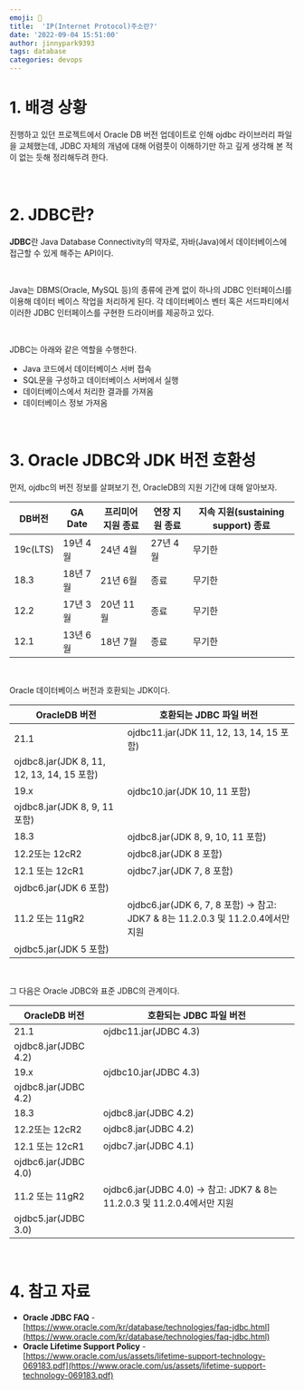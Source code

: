 ```yaml
---
emoji: 💫
title:  'IP(Internet Protocol)주소란?'
date: '2022-09-04 15:51:00'
author: jinnypark9393
tags: database
categories: devops
---
```


# 1. 배경 상황

진행하고 있던 프로젝트에서 Oracle DB 버전 업데이트로 인해 ojdbc 라이브러리 파일을 교체했는데, JDBC 자체의 개념에 대해 어렴풋이 이해하기만 하고 깊게 생각해 본 적이 없는 듯해 정리해두려 한다.

<br/>

# 2. JDBC란?

**JDBC**란 Java Database Connectivity의 약자로, 자바(Java)에서 데이터베이스에 접근할 수 있게 해주는 API이다.

<br/>

Java는 DBMS(Oracle, MySQL 등)의 종류에 관계 없이 하나의 JDBC 인터페이스I를 이용해 데이터 베이스 작업을 처리하게 된다. 각 데이터베이스 벤터 혹은 서드파티에서 이러한 JDBC 인터페이스를 구현한 드라이버를 제공하고 있다.

<br/>

JDBC는 아래와 같은 역할을 수행한다.

- Java 코드에서 데이터베이스 서버 접속
- SQL문을 구성하고 데이터베이스 서버에서 실행
- 데이터베이스에서 처리한 결과를 가져옴
- 데이터베이스 정보 가져옴

<br/>

# 3. Oracle JDBC와 JDK 버전 호환성

먼저, ojdbc의 버전 정보를 살펴보기 전, OracleDB의 지원 기간에 대해 알아보자.

| DB버전 | GA Date | 프리미어 지원 종료 | 연장 지원 종료 | 지속 지원(sustaining support) 종료 |
| --- | --- | --- | --- | --- |
| 19c(LTS) | 19년 4월 | 24년 4월 | 27년 4월 | 무기한 |
| 18.3 | 18년 7월 | 21년 6월 | 종료 | 무기한 |
| 12.2 | 17년 3월 | 20년 11월 | 종료 | 무기한 |
| 12.1 | 13년 6월 | 18년 7월 | 종료 | 무기한 |

<br/>

Oracle 데이터베이스 버전과 호환되는 JDK이다.

| OracleDB 버전 | 호환되는 JDBC 파일 버전 |
| --- | --- |
| 21.1 | ojdbc11.jar(JDK 11, 12, 13, 14, 15 포함)
ojdbc8.jar(JDK 8, 11, 12, 13, 14, 15 포함) |
| 19.x | ojdbc10.jar(JDK 10, 11 포함)
ojdbc8.jar(JDK 8, 9, 11 포함) |
| 18.3 | ojdbc8.jar(JDK 8, 9, 10, 11 포함) |
| 12.2또는 12cR2 | ojdbc8.jar(JDK 8 포함) |
| 12.1 또는 12cR1 | ojdbc7.jar(JDK 7, 8 포함)
ojdbc6.jar(JDK 6 포함) |
| 11.2 또는 11gR2 | ojdbc6.jar(JDK 6, 7, 8 포함) → 참고: JDK7 & 8는 11.2.0.3 및 11.2.0.4에서만 지원
ojdbc5.jar(JDK 5 포함) |

<br/>

그 다음은 Oracle JDBC와 표준 JDBC의 관계이다.

| OracleDB 버전 | 호환되는 JDBC 파일 버전 |
| --- | --- |
| 21.1 | ojdbc11.jar(JDBC 4.3)
ojdbc8.jar(JDBC 4.2) |
| 19.x | ojdbc10.jar(JDBC 4.3)
ojdbc8.jar(JDBC 4.2) |
| 18.3 | ojdbc8.jar(JDBC 4.2) |
| 12.2또는 12cR2 | ojdbc8.jar(JDBC 4.2) |
| 12.1 또는 12cR1 | ojdbc7.jar(JDBC 4.1)
ojdbc6.jar(JDBC 4.0) |
| 11.2 또는 11gR2 | ojdbc6.jar(JDBC 4.0) → 참고: JDK7 & 8는 11.2.0.3 및 11.2.0.4에서만 지원
ojdbc5.jar(JDBC 3.0) |

<br/>

# 4. 참고 자료

- **Oracle JDBC FAQ** - [https://www.oracle.com/kr/database/technologies/faq-jdbc.html](https://www.oracle.com/kr/database/technologies/faq-jdbc.html)
- **Oracle Lifetime Support Policy** - [https://www.oracle.com/us/assets/lifetime-support-technology-069183.pdf](https://www.oracle.com/us/assets/lifetime-support-technology-069183.pdf)

<br/>
